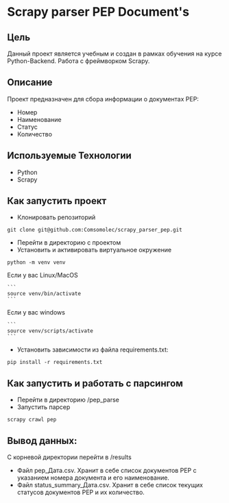 # Scrapy parser PEP Document's

## Цель
Данный проект является учебным и создан в рамках обучения на курсе Python-Backend.
Работа с фреймворком Scrapy.

## Описание
Проект предназначен для сбора информации о документах PEP:
 - Номер
 - Наименование
 - Статус
 - Количество

## Используемые Технологии
- Python
- Scrapy

## Как запустить проект
- Клонировать репозиторий
```
git clone git@github.com:Comsomolec/scrapy_parser_pep.git
```
- Перейти в директорию с проектом
- Установить и активировать виртуальное окружение 

```
python -m venv venv
```

Если у вас Linux/MacOS

    ```
    source venv/bin/activate
    ```

Если у вас windows

    ```
    source venv/scripts/activate
    ```
- Установить зависимости из файла requirements.txt:

```
pip install -r requirements.txt
```
## Как запустить и работать с парсингом
- Перейти в директорию /pep_parse 
- Запустить парсер
```
scrapy crawl pep
```

## Вывод данных:
С корневой директории перейти в /results
- Файл pep_Дата.csv. Хранит в себе список документов PEP с указанием номера документа и его наименование.
- Файл status_summary_Дата.csv. Хранит в себе список текущих статусов документов PEP и их количество.
